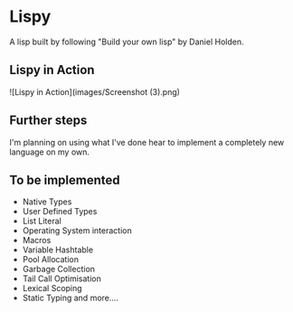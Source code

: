 # Lispy
A lisp built by following "Build your own lisp" by Daniel Holden.

## Lispy in Action
![Lispy in Action](images/Screenshot (3).png)

## Further steps
I'm planning on using what I've done hear to implement a completely new language on my own.

## To be implemented
- Native Types
- User Defined Types
- List Literal
- Operating System interaction
- Macros
- Variable Hashtable
- Pool Allocation
- Garbage Collection
- Tail Call Optimisation
- Lexical Scoping
- Static Typing and more....
